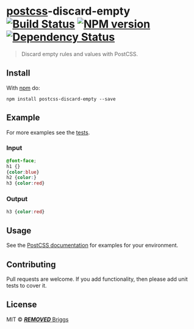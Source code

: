 # [postcss][postcss]-discard-empty [![Build Status](https://travis-ci.org/***REMOVED***-eb/postcss-discard-empty.svg?branch=master)][ci] [![NPM version](https://badge.fury.io/js/postcss-discard-empty.svg)][npm] [![Dependency Status](https://gemnasium.com/***REMOVED***-eb/postcss-discard-empty.svg)][deps]

> Discard empty rules and values with PostCSS.

## Install

With [npm](https://npmjs.org/package/postcss-discard-empty) do:

```
npm install postcss-discard-empty --save
```

## Example

For more examples see the [tests](test.js).

### Input

```css
@font-face;
h1 {}
{color:blue}
h2 {color:}
h3 {color:red}
```

### Output

```css
h3 {color:red}
```

## Usage

See the [PostCSS documentation](https://github.com/postcss/postcss#usage) for
examples for your environment.

## Contributing

Pull requests are welcome. If you add functionality, then please add unit tests
to cover it.

## License

MIT © [***REMOVED*** Briggs](http://***REMOVED***eb.info)

[ci]:      https://travis-ci.org/***REMOVED***-eb/postcss-discard-empty
[deps]:    https://gemnasium.com/***REMOVED***-eb/postcss-discard-empty
[npm]:     http://badge.fury.io/js/postcss-discard-empty
[postcss]: https://github.com/postcss/postcss
